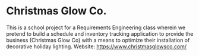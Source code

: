 # Christmas Glow Co.
This is a school project for a Requirements Engineering class wherein we pretend to build a schedule and inventory tracking application to provide the business (Christmas Glow Co) with a means to optimize their installation of decorative holiday lighting.
Website: https://www.christmasglowsco.com/
